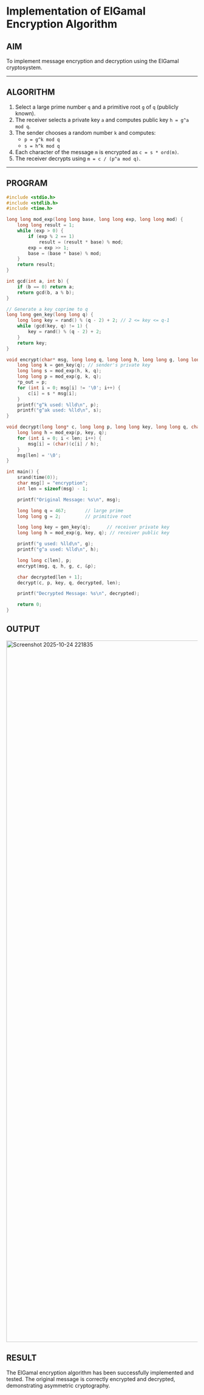 # Implementation of ElGamal Encryption Algorithm

## AIM
To implement message encryption and decryption using the ElGamal cryptosystem.

---

## ALGORITHM
1. Select a large prime number `q` and a primitive root `g` of `q` (publicly known).  
2. The receiver selects a private key `a` and computes public key `h = g^a mod q`.  
3. The sender chooses a random number `k` and computes:
   - `p = g^k mod q`  
   - `s = h^k mod q`  
4. Each character of the message `m` is encrypted as `c = s * ord(m)`.  
5. The receiver decrypts using `m = c / (p^a mod q)`.  

---

## PROGRAM

```c
#include <stdio.h>
#include <stdlib.h>
#include <time.h>

long long mod_exp(long long base, long long exp, long long mod) {
    long long result = 1;
    while (exp > 0) {
        if (exp % 2 == 1)
            result = (result * base) % mod;
        exp = exp >> 1;
        base = (base * base) % mod;
    }
    return result;
}

int gcd(int a, int b) {
    if (b == 0) return a;
    return gcd(b, a % b);
}

// Generate a key coprime to q
long long gen_key(long long q) {
    long long key = rand() % (q - 2) + 2; // 2 <= key <= q-1
    while (gcd(key, q) != 1) {
        key = rand() % (q - 2) + 2;
    }
    return key;
}

void encrypt(char* msg, long long q, long long h, long long g, long long* c, long long* p_out) {
    long long k = gen_key(q); // sender's private key
    long long s = mod_exp(h, k, q);
    long long p = mod_exp(g, k, q);
    *p_out = p;
    for (int i = 0; msg[i] != '\0'; i++) {
        c[i] = s * msg[i];
    }
    printf("g^k used: %lld\n", p);
    printf("g^ak used: %lld\n", s);
}

void decrypt(long long* c, long long p, long long key, long long q, char* msg, int len) {
    long long h = mod_exp(p, key, q);
    for (int i = 0; i < len; i++) {
        msg[i] = (char)(c[i] / h);
    }
    msg[len] = '\0';
}

int main() {
    srand(time(0));
    char msg[] = "encryption";
    int len = sizeof(msg) - 1;

    printf("Original Message: %s\n", msg);

    long long q = 467;       // large prime
    long long g = 2;         // primitive root

    long long key = gen_key(q);      // receiver private key
    long long h = mod_exp(g, key, q); // receiver public key

    printf("g used: %lld\n", g);
    printf("g^a used: %lld\n", h);

    long long c[len], p;
    encrypt(msg, q, h, g, c, &p);

    char decrypted[len + 1];
    decrypt(c, p, key, q, decrypted, len);

    printf("Decrypted Message: %s\n", decrypted);

    return 0;
}
```
## OUTPUT
<img width="3839" height="1849" alt="Screenshot 2025-10-24 221835" src="https://github.com/user-attachments/assets/eaf4b76c-47d5-4493-b492-5d252ad9adcc" />

## RESULT
The ElGamal encryption algorithm has been successfully implemented and tested. The original message is correctly encrypted and decrypted, demonstrating asymmetric cryptography.

